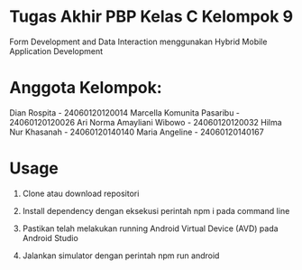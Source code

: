 # Tugas Akhir PBP Kelas C Kelompok 9
Form Development and Data Interaction menggunakan Hybrid Mobile Application Development

# Anggota Kelompok:
Dian Rospita - 24060120120014
Marcella Komunita Pasaribu - 24060120120026
Ari Norma Amayliani Wibowo - 24060120120032
Hilma Nur Khasanah - 24060120140140
Maria Angeline - 24060120140167

# Usage
1. Clone atau download repositori

2. Install dependency dengan eksekusi perintah npm i pada command line

3. Pastikan telah melakukan running Android Virtual Device (AVD) pada Android Studio

4. Jalankan simulator dengan perintah npm run android
